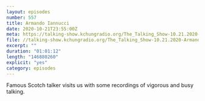 ```yaml
---
layout: episodes
number: 557
title: Armando Iannucci
date: 2020-10-21T23:55:00Z
meta: https://talking-show.kchungradio.org/The_Talking_Show-10.21.2020-Armando_Ianucci.mp3
file: //talking-show.kchungradio.org/The_Talking_Show-10.21.2020-Armando_Ianucci.mp3
excerpt: ""
duration: "01:01:12"
length: "146880260"
explicit: "yes"
category: episodes
---
```

Famous Scotch talker visits us with some recordings of vigorous and busy talking.
